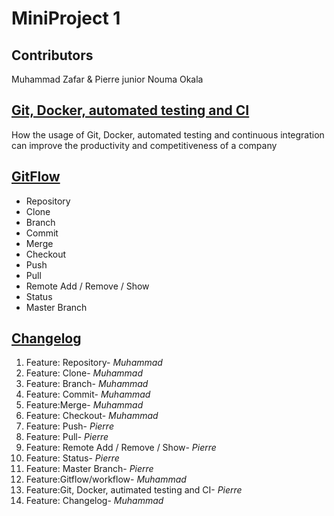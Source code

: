 # MiniProject 1


## Contributors
Muhammad Zafar & Pierre junior Nouma Okala


## [Git, Docker, automated testing and CI](/ci.md)
How the usage of Git, Docker, automated testing and continuous integration can improve the productivity and competitiveness of a company


## [GitFlow](/GitFlow.md)
* Repository
* Clone
* Branch
* Commit
* Merge
* Checkout
* Push
* Pull 
* Remote Add / Remove / Show
* Status
* Master Branch	

## [Changelog](/Changelog.md)
1. Feature: Repository- *Muhammad*
2. Feature: Clone- *Muhammad*
3. Feature: Branch- *Muhammad*
4. Feature: Commit- *Muhammad*
5. Feature:Merge- *Muhammad*
6. Feature: Checkout- *Muhammad*
7. Feature: Push- *Pierre*
8. Feature: Pull- *Pierre*
9. Feature: Remote Add / Remove / Show- *Pierre*
10. Feature: Status- *Pierre*
11. Feature: Master Branch- *Pierre*
12. Feature:Gitflow/workflow- *Muhammad*
13. Feature:Git, Docker, autimated testing and CI- *Pierre*
14. Feature: Changelog- *Muhammad*
